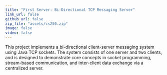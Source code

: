 ```yaml
---
title: "First Server: Bi-Directional TCP Messaging Server"
link_url: false
github_url: false
zip_file: "assets/cs250.zip"
image: false
video: false
---
```


This project implements a bi-directional client-server messaging system using Java TCP sockets. The system consists of one server and two clients, and is designed to demonstrate core concepts in socket programming, stream-based communication, and inter-client data exchange via a centralized server.
